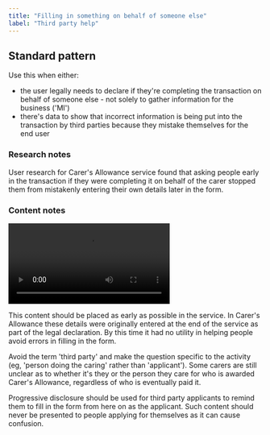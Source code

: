 ```yaml
---
title: "Filling in something on behalf of someone else"
label: "Third party help"
---
```


<h2 id="standard-pattern">Standard pattern</h2>

<p>Use this when either:</p>

<ul>
	<li>the user legally needs to declare if they're completing the transaction on behalf of someone else - not solely to gather information for the business ('MI')</li>
	<li>there's data to show that incorrect information is being put into the transaction by third parties because they mistake themselves for the end user</li>
</ul>

<h3 id="standard-pattern-research-notes">Research notes</h3>

<p>User research for Carer's Allowance service found that asking people early in the transaction if they were completing it on behalf of the carer stopped them from mistakenly entering their own details later in the form.</p>

<h3 id="standard-pattern-content-notes">Content notes</h3>

<div class="demo">
	<video width="320" autoplay loop>
	  <source src="/images/content/patterns/third-party-help.mp4" type="video/mp4" />
	  <source src="/images/content/patterns/third-party-help.ogg" type="video/ogg" />
	  Your browser does not support the video tag.
	</video>
</div>

<p>This content should be placed as early as possible in the service. In Carer's Allowance these details were originally entered at the end of the service as part of the legal declaration. By this time it had no utility in helping people avoid errors in filling in the form.</p>
<p>Avoid the term 'third party' and make the question specific to the activity (eg, 'person doing the caring' rather than 'applicant'). Some carers are still unclear as to whether it's they or the person they care for who is awarded Carer's Allowance, regardless of who is eventually paid it.</p>
<p>Progressive disclosure should be used for third party applicants to remind them to fill in the form from here on as the applicant. Such content should never be presented to people applying for themselves as it can cause confusion.</p>
